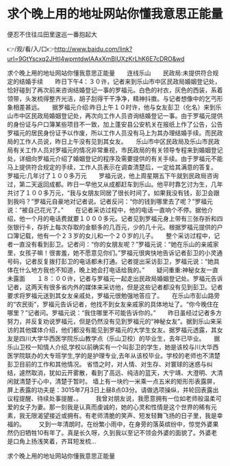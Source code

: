 # 求个晚上用的地址网站你懂我意思正能量
便忍不住往瓜田里逡巡一番抱起大

👉/观/看/入/口👉http://www.baidu.com/link?url=9GtYscxq2JHtl4wpmtdwIAAxXmBlUXzKrLhK6E7cDRO&wd

求个晚上用的地址网站你懂我意思正能量　　连线乐山　　民政局:未提供符合规定的结婚手续　　昨日下午4：３０许，记者来到乐山市中区民政局婚姻登记处，恰好碰到了再次前来咨询结婚登记一事的罗福元。白色的衬衣，灰色的西装，系着领带，头发梳得整齐光洁，胡子刮得干干净净，精神抖擞。与记者想像中的乞丐形象相差甚远。　　据罗福元介绍:昨日上午１０时许，他与女友彭卫（化名）来到乐山市中区民政局婚姻登记处，再次向工作人员咨询结婚登记一事。由于罗福元提供的身份证与户口簿某些项目不一致，加上蓬安县公安机关在报纸上作了公告，公告罗福元的居民身份证予以作废，所以工作人员没有马上为其办理结婚手续。而民政局的工作人员说，昨日上午没有见到其女友。　　乐山市中区民政局及乐山市民政局有关工作人员对罗福元的情况非常重视，市民政局的有关领导专程来到婚姻登记处，详细向罗福元介绍了婚姻登记的程序及需要提供的有关手续。由于罗福元不能马上提供符合规定的手续，工作人员表示在调查清楚后，一定给其满意的答复。　　罗福元:几年讨了１００多万元　　罗福元说，他上周星期五下午就到民政局咨询过，第二天返回成都。昨日一早他又从成都赶车到乐山。他平时靠乞讨为生，几年共讨了１００多万元，“我与女朋友同居了很长时间了。如果我没有钱，彭卫会跟到我吗？”罗福元自豪地对记者说。记者反问：“你的钱到哪里去了呢？”罗福元说：“被自己花光了。”　　在记者采访过程中，他的电话一直响个不停。据他介绍，他一个月的电话费就要１０００多元。记者见到罗福元身上带有三张存折和四张银行卡，存折上每次存取的金额多的几百元，少的几十元。根据罗福元提供的户口簿记载，他有一个２３岁的女儿和一个２０岁的儿子。　　整个采访过程中，记者一直没有看到彭卫。记者问：“你的女朋友呢？”罗福元说：“她在乐山的亲戚家里，女孩子嘛！很害羞，她不愿意见你们。”罗福元很爽快地告诉记者彭卫的小灵通号码，记者反复拨打彭卫的电话都未打通。记者提出采访彭卫，罗福元说：“她具体在什么地方我也不知道，晚上她会打电话给我的。”　　疑问重重:神秘女友一直未露面　　１８：００许，记者与罗福元一起走出民政局婚姻登记处。罗福元告诉记者，这两天有很多省内外的媒体来采访他，但是这些记者都没有见到彭卫。记者要求将罗福元送到其女友亲戚处，罗福元很勉强地答应了。　　在乐山市彭山路旁的“农民街”，罗福元告诉记者，他找不到女友亲戚家的具体地址了。“你今晚住在哪里？”记者问。罗福元说：“我住哪里不可能告诉你的。”　　昨日虽经过记者多方努力，并反复劝说罗福元，但是仍然没有见到罗福元的“神秘女友”。据到乐山来采访的其他媒体介绍，他们都没有能见到罗福元的大学生女友。据罗福元透露，其女友是四川大学华西医学院乐山教学点（乐山卫校）的毕业生，去年已毕业。　　据乐山卫校一知情人介绍,学校以前确实有一个叫彭卫的学生，她是该校与川大华西医学院联办的大专班学生,学的是护理专业,去年从该校毕业。学校的老师也不清楚彭卫目前的工作和其他情况。
省悟之时，对人情、对生存、对寰球的迷惑与纠结，遽然取消，犹如云开雾散，看到了高远、纯洁的蓝天，大宁靖、大澄明、大清闲就清楚于心中，清楚于暂时。
墙上有一块约一米乘一点五米的矩形形表露屏，屏上表露的功夫是：3015年7月3日上昼8点03分。请做选项操纵，并轮回表露出议程提醒、待续处事提醒、。
　　我曾对朋友说，我愿意拥有一位如老师般温柔可爱的女子为妻。那一刻我是认真而虔诚的，她的心灵和性情是这个世界的稀有元素，我无限渴望接近或拥有。有老师清脆的笑声、短发轻舞飞扬的日子里，我是幸福的。
　　又到一年清朗时。在纷繁小雨中，在身旁的落英缤纷中，惊觉外婆果然仍旧牺牲10有年了。真是长久呀，久到我以至记不领会外婆的面貌了。外婆老是口角上扬浅笑着，齐耳短发梳...

求个晚上用的地址网站你懂我意思正能量
